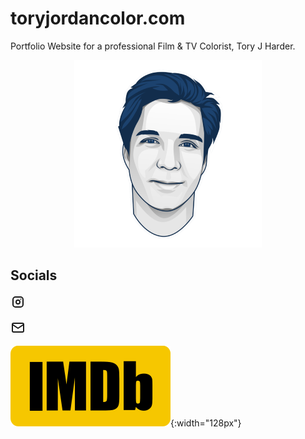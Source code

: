 # toryjordancolor.com
Portfolio Website for a professional Film &amp; TV Colorist, Tory J Harder.

<p align="center">
  <img src="/IMAGES/logos/HydraRetro_Cartoon_BLUE_WEBSITE.png" alt="Tory jordan Cartoon headshot" width="300" height="300">
</p>

## Socials
<a href="https://www.instagram.com/tj_harder/" target="_blank"><svg xmlns="http://www.w3.org/2000/svg" class="socialIcon" width="24" height="24" viewBox="0 0 24 24" stroke-width="2" stroke="currentColor" fill="none" stroke-linecap="round" stroke-linejoin="round"><path stroke="none" d="M0 0h24v24H0z" fill="none"></path><path d="M4 4m0 4a4 4 0 0 1 4 -4h8a4 4 0 0 1 4 4v8a4 4 0 0 1 -4 4h-8a4 4 0 0 1 -4 -4z"></path><path d="M12 12m-3 0a3 3 0 1 0 6 0a3 3 0 1 0 -6 0"></path><path d="M16.5 7.5l0 .01"></path></svg></a>

<a href="mailto:toryjordancolor@gmail.com"><svg xmlns="http://www.w3.org/2000/svg" class="socialIcon" width="24" height="24" viewBox="0 0 24 24" stroke-width="2" stroke="currentColor" fill="none" stroke-linecap="round" stroke-linejoin="round"><path stroke="none" d="M0 0h24v24H0z" fill="none"></path><path d="M3 7a2 2 0 0 1 2 -2h14a2 2 0 0 1 2 2v10a2 2 0 0 1 -2 2h-14a2 2 0 0 1 -2 -2v-10z"></path><path d="M3 7l9 6l9 -6"></path></svg></a>

[![Tory Jordan Harder IMDb](IMAGES/icons/IMDB_Logo_2016.svg.png)](https://www.imdb.com/name/nm8217243/){:width="128px"}


